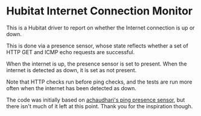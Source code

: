 # Hubitat Internet Connection Monitor

This is a Hubitat driver to report on whether the Internet connection is up or down.

This is done via a presence sensor, whose state reflects whether a set of HTTP GET and ICMP echo requests are successful.

When the internet is up, the presence sensor is set to present. When the internet is detected as down, it is set as not present.

Note that HTTP checks run before ping checks, and the tests are run more often when the internet has been detected as down.

The code was initially based on [achaudhari's ping presence sensor](https://github.com/achaudhari/hubitat-drivers/tree/cee6fc7b9682da862ff7b497ed096e0014d4c8f7/ping-presence-sensor), but there isn't much of it left at this point. Thank you for the inspiration though.
